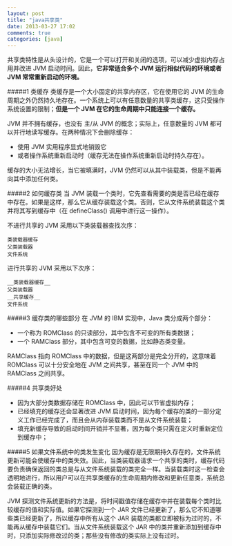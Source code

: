 ```yaml
---
layout: post
title: "java共享类"
date: 2013-03-27 17:02
comments: true
categories: [java]
---
```

共享类特性是从头设计的，它是一个可以打开和关闭的选项，可以减少虚拟内存占用并改进 JVM 启动时间。因此，__它非常适合多个 JVM 运行相似代码的环境或者 JVM 常常重新启动的环境。__

#####1 类缓存
类缓存是一个大小固定的共享内存区，它在使用它的 JVM 的生命周期之外仍然持久地存在。一个系统上可以有任意数量的共享类缓存，这只受操作系统设置的限制；__但是一个 JVM 在它的生命周期中只能连接一个缓存。__

<!-- more -->

JVM 并不拥有缓存，也没有 主/从 JVM 的概念；实际上，任意数量的 JVM 都可以并行地读写缓存。在两种情况下会删除缓存：

* 使用 JVM 实用程序显式地销毁它
* 或者操作系统重新启动时（缓存无法在操作系统重新启动时持久存在）。

缓存的大小无法增长，当它被填满时，JVM 仍然可以从其中装载类，但是不能再向其中添加任何类。

#####2 如何缓存类
当 JVM 装载一个类时，它先查看需要的类是否已经在缓存中存在。如果是这样，那么它从缓存装载这个类。否则，它从文件系统装载这个类并将其写到缓存中（在 defineClass() 调用中进行这一操作）。

不进行共享的 JVM 采用以下类装载器查找次序：

```
类装载器缓存
父类装载器
文件系统
```

进行共享的 JVM 采用以下次序：

```
__类装载器缓存__
父类装载器
__共享缓存__
文件系统
```

#####3 缓存类的哪些部分
在 JVM 的 IBM 实现中，Java 类分成两个部分：

* 一个称为 ROMClass 的只读部分，其中包含不可变的所有类数据；
* 一个 RAMClass 部分，其中包含可变的数据，比如静态类变量。

RAMClass 指向 ROMClass 中的数据，但是这两部分是完全分开的，这意味着 ROMClass 可以十分安全地在 JVM 之间共享，甚至在同一个 JVM 中的 RAMClass 之间共享。

#####4 共享类好处

* 因为大部分类数据存储在 ROMClass 中，因此可以节省虚拟内存；
* 已经填充的缓存还会显著改进 JVM 启动时间，因为每个缓存的类的一部分定义工作已经完成了，而且会从内存装载类而不是从文件系统装载；
* 填充新缓存导致的启动时间开销并不显著，因为每个类只需在定义时重新定位到缓存中；

#####5 如果文件系统中的类发生变化
因为缓存是无限期持久存在的，文件系统更新可能会使缓存中的类失效。因此，当类装载器请求一个共享的类时，缓存代码要负责确保返回的类总是与从文件系统装载的类完全一样。当装载类时这一检查会透明地进行，所以用户可以在共享类缓存的生命周期内修改和更新任意类，系统总会装载正确的类。

JVM 探测文件系统更新的方法是，将时间戳值存储在缓存中并在装载每个类时比较缓存的值和实际值。如果它探测到一个 JAR 文件已经更新了，那么它不知道哪些类已经更新了，所以缓存中所有从这个 JAR 装载的类都立即被标为过时的，不能再从缓存中装载它们。当从文件系统装载这个 JAR 中的类并重新添加到缓存中时，只添加实际修改过的类；那些没有修改的类实际上没有过时。


